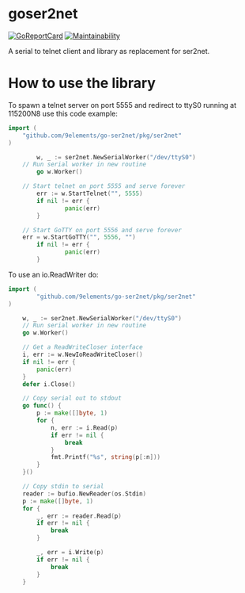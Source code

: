 # goser2net

[![GoReportCard](https://goreportcard.com/badge/github.com/BAN-AI-Communications/goser2net)](https://goreportcard.com/badge/github.com/BAN-AI-Communications/goser2net)
[![Maintainability](https://api.codeclimate.com/v1/badges/3c38ebecd2c09b539180/maintainability)](https://codeclimate.com/github/BAN-AI-Communications/goser2net/maintainability)

A serial to telnet client and library as replacement for ser2net.

# How to use the library

To spawn a telnet server on port 5555 and redirect to ttyS0 running at 115200N8
use this code example:

```go
import (
	"github.com/9elements/go-ser2net/pkg/ser2net"
)

        w, _ := ser2net.NewSerialWorker("/dev/ttyS0")
	// Run serial worker in new routine
        go w.Worker()

	// Start telnet on port 5555 and serve forever
        err := w.StartTelnet("", 5555)
        if nil != err {
                panic(err)
        }

	// Start GoTTY on port 5556 and serve forever
	err = w.StartGoTTY("", 5556, "")
        if nil != err {
                panic(err)
        }
```

To use an io.ReadWriter do:

```go
import (
        "github.com/9elements/go-ser2net/pkg/ser2net"
)

	w, _ := ser2net.NewSerialWorker("/dev/ttyS0")
	// Run serial worker in new routine
	go w.Worker()

	// Get a ReadWriteCloser interface
	i, err := w.NewIoReadWriteCloser()
	if nil != err {
		panic(err)
	}
	defer i.Close()

	// Copy serial out to stdout
	go func() {
		p := make([]byte, 1)
		for {
			n, err := i.Read(p)
			if err != nil {
				break
			}
			fmt.Printf("%s", string(p[:n]))
		}
	}()

	// Copy stdin to serial
	reader := bufio.NewReader(os.Stdin)
	p := make([]byte, 1)
	for {
		_, err := reader.Read(p)
		if err != nil {
			break
		}

		_, err = i.Write(p)
		if err != nil {
			break
		}
	}
```
